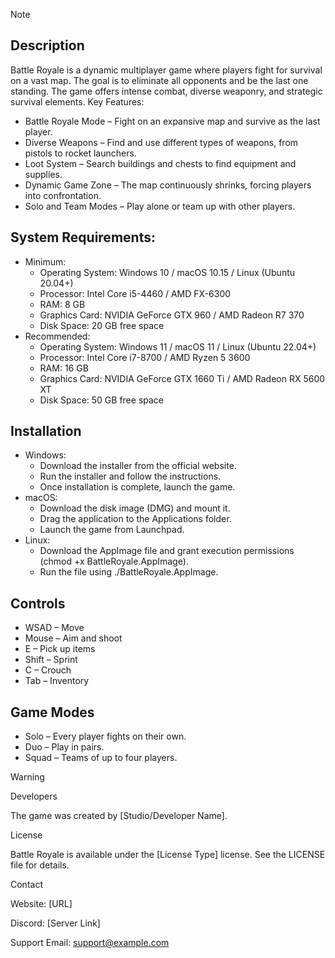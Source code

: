 > [!note]
> ## Description
> Battle Royale is a dynamic multiplayer game where players fight for survival on a vast map. The goal is to eliminate all opponents and be the last one standing. The game offers intense combat, diverse weaponry, and strategic survival elements.
> Key Features:
>  - Battle Royale Mode – Fight on an expansive map and survive as the last player.
>  - Diverse Weapons – Find and use different types of weapons, from pistols to rocket launchers.
>  - Loot System – Search buildings and chests to find equipment and supplies.
>  - Dynamic Game Zone – The map continuously shrinks, forcing players into confrontation.
>  - Solo and Team Modes – Play alone or team up with other players.
>
> ## System Requirements:
> - Minimum:
>   - Operating System: Windows 10 / macOS 10.15 / Linux (Ubuntu 20.04+)
>   - Processor: Intel Core i5-4460 / AMD FX-6300
>   - RAM: 8 GB
>   - Graphics Card: NVIDIA GeForce GTX 960 / AMD Radeon R7 370
>   - Disk Space: 20 GB free space
> - Recommended:
>   - Operating System: Windows 11 / macOS 11 / Linux (Ubuntu 22.04+)
>   - Processor: Intel Core i7-8700 / AMD Ryzen 5 3600
>   - RAM: 16 GB
>   - Graphics Card: NVIDIA GeForce GTX 1660 Ti / AMD Radeon RX 5600 XT
>   - Disk Space: 50 GB free space
> ## Installation
> - Windows:
>   - Download the installer from the official website.
>   - Run the installer and follow the instructions.
>   - Once installation is complete, launch the game.
> - macOS:
>   - Download the disk image (DMG) and mount it.
>   - Drag the application to the Applications folder.
>   - Launch the game from Launchpad.
> - Linux:
>   - Download the AppImage file and grant execution permissions (chmod +x BattleRoyale.AppImage).
>   - Run the file using ./BattleRoyale.AppImage.
> ## Controls
> - WSAD – Move
> - Mouse – Aim and shoot
> - E – Pick up items
> - Shift – Sprint
> - C – Crouch
> - Tab – Inventory
> ## Game Modes
> - Solo – Every player fights on their own.
> - Duo – Play in pairs.
> - Squad – Teams of up to four players.

> [!warning]
> Developers
> 
> The game was created by [Studio/Developer Name].
> 
> License
> 
> Battle Royale is available under the [License Type] license. See the LICENSE file for details.
> 
> Contact
> 
> Website: [URL]
> 
> Discord: [Server Link]
> 
> Support Email: support@example.com
